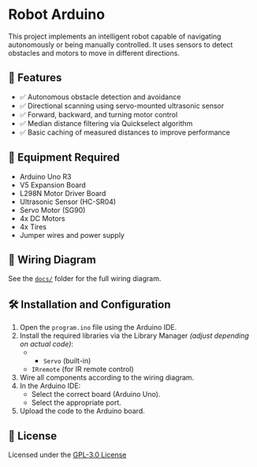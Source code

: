 # Robot Arduino

This project implements an intelligent robot capable of navigating autonomously or being manually controlled. It uses sensors to detect obstacles and motors to move in different directions.

## 🚀 Features
- ✅ Autonomous obstacle detection and avoidance
- ✅ Directional scanning using servo-mounted ultrasonic sensor
- ✅ Forward, backward, and turning motor control
- ✅ Median distance filtering via Quickselect algorithm
- ✅ Basic caching of measured distances to improve performance

## 🧰 Equipment Required
- Arduino Uno R3
- V5 Expansion Board
- L298N Motor Driver Board
- Ultrasonic Sensor (HC-SR04)
- Servo Motor (SG90)
- 4x DC Motors
- 4x Tires
- Jumper wires and power supply

## 🔌 Wiring Diagram
See the [`docs/`](docs/) folder for the full wiring diagram.

## 🛠️ Installation and Configuration
1. Open the `program.ino` file using the Arduino IDE.
2. Install the required libraries via the Library Manager *(adjust depending on actual code)*:
   - - `Servo` (built-in)
   - `IRremote` (for IR remote control)
3. Wire all components according to the wiring diagram.
4. In the Arduino IDE:
   - Select the correct board (Arduino Uno).
   - Select the appropriate port.
5. Upload the code to the Arduino board.

## 📄 License
Licensed under the [GPL-3.0 License](https://github.com/arthur10o/Robot-Arduino/blob/main/LICENSE)
